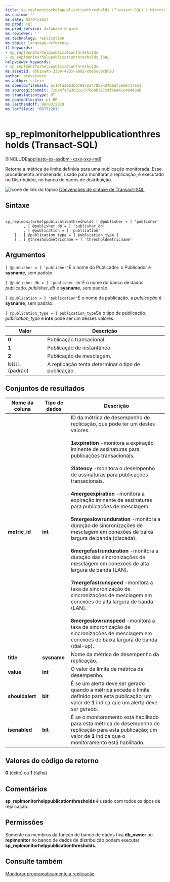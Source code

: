 ```yaml
---
title: sp_replmonitorhelppublicationthresholds (Transact-SQL) | Microsoft Docs
ms.custom: ''
ms.date: 03/04/2017
ms.prod: sql
ms.prod_service: database-engine
ms.reviewer: ''
ms.technology: replication
ms.topic: language-reference
f1_keywords:
- sp_replmonitorhelppublicationthresholds
- sp_replmonitorhelppublicationthresholds_TSQL
helpviewer_keywords:
- sp_replmonitorhelppublicationthresholds
ms.assetid: d6b1aa4b-3369-4255-a892-c0e5cc9cb693
author: stevestein
ms.author: sstein
ms.openlocfilehash: ac1efa2e63bb798ce24785e4240bd756e8737e51
ms.sourcegitcommit: 728a4fa5a3022c237b68b31724fce441c4e4d0ab
ms.translationtype: MT
ms.contentlocale: pt-BR
ms.lasthandoff: 08/03/2019
ms.locfileid: "68771201"
---
```

# <a name="sp_replmonitorhelppublicationthresholds-transact-sql"></a>sp_replmonitorhelppublicationthresholds (Transact-SQL)
[!INCLUDE[appliesto-ss-asdbmi-xxxx-xxx-md](../../includes/appliesto-ss-asdbmi-xxxx-xxx-md.md)]

  Retorna a métrica de limite definida para uma publicação monitorada. Esse procedimento armazenado, usado para monitorar a replicação, é executado no Distribuidor, no banco de dados de distribuição.  
  
 ![Ícone de link do tópico](../../database-engine/configure-windows/media/topic-link.gif "Ícone de link do tópico") [Convenções de sintaxe de Transact-SQL](../../t-sql/language-elements/transact-sql-syntax-conventions-transact-sql.md)  
  
## <a name="syntax"></a>Sintaxe  
  
```  
  
sp_replmonitorhelppublicationthresholds [ @publisher = ] 'publisher'  
        , [ @publisher_db = ] 'publisher_db'  
        , [ @publication = ] 'publication'   
    [ , [ @publication_type = ] publication_type ]   
    [ , [ @thresholdmetricname = ] 'thresholdmetricname'  
```  
  
## <a name="arguments"></a>Argumentos  
`[ @publisher = ] 'publisher'`É o nome do Publicador. o Publicador é **sysname**, sem padrão.  
  
`[ @publisher_db = ] 'publisher_db'`É o nome do banco de dados publicado. *publisher_db* é **sysname**, sem padrão.  
  
`[ @publication = ] 'publication'`É o nome da publicação. a *publicação* é **sysname**, sem padrão.  
  
`[ @publication_type = ] publication_type`Se o tipo de publicação. *publication_type* é **int**e pode ser um desses valores.  
  
|Valor|Descrição|  
|-----------|-----------------|  
|**0**|Publicação transacional.|  
|**1**|Publicação de instantâneo.|  
|**2**|Publicação de mesclagem.|  
|NULL (padrão)|A replicação tenta determinar o tipo de publicação.|  
  
## <a name="result-sets"></a>Conjuntos de resultados  
  
|Nome da coluna|Tipo de dados|Descrição|  
|-----------------|---------------|-----------------|  
|**metric_id**|**int**|ID da métrica de desempenho de replicação, que pode ter um destes valores.<br /><br /> **1expiration** -monitora a expiração iminente de assinaturas para publicações transacionais.<br /><br /> **2latency** -monitora o desempenho de assinaturas para publicações transacionais.<br /><br /> **4mergeexpiration** -monitora a expiração iminente de assinaturas para publicações de mesclagem.<br /><br /> **5mergeslowrunduration** -monitora a duração de sincronizações de mesclagem em conexões de baixa largura de banda (discada).<br /><br /> **6mergefastrunduration** -monitora a duração das sincronizações de mesclagem em conexões de alta largura de banda (LAN).<br /><br /> **7mergefastrunspeed** -monitora a taxa de sincronização de sincronizações de mesclagem em conexões de alta largura de banda (LAN).<br /><br /> **8mergeslowrunspeed** -monitora a taxa de sincronização de sincronizações de mesclagem em conexões de baixa largura de banda (dial-up).|  
|**title**|**sysname**|Nome da métrica de desempenho da replicação.|  
|**value**|**int**|O valor de limite da métrica de desempenho.|  
|**shouldalert**|**bit**|É se um alerta deve ser gerado quando a métrica excede o limite definido para esta publicação; um valor de **1** indica que um alerta deve ser gerado.|  
|**isenabled**|**bit**|É se o monitoramento está habilitado para esta métrica de desempenho de replicação para esta publicação; um valor de **1** indica que o monitoramento está habilitado.|  
  
## <a name="return-code-values"></a>Valores do código de retorno  
 **0** (êxito) ou **1** (falha)  
  
## <a name="remarks"></a>Comentários  
 **sp_replmonitorhelppublicationthresholds** é usado com todos os tipos de replicação.  
  
## <a name="permissions"></a>Permissões  
 Somente os membros da função de banco de dados fixa **db_owner** ou **replmonitor** no banco de dados de distribuição podem executar **sp_replmonitorhelppublicationthresholds**.  
  
## <a name="see-also"></a>Consulte também  
 [Monitorar programaticamente a replicação](../../relational-databases/replication/monitor/programmatically-monitor-replication.md)  
  
  
